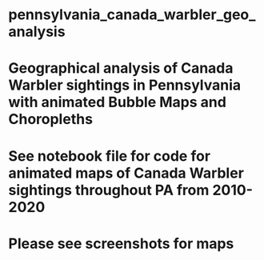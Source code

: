 # pennsylvania_canada_warbler_geo_analysis
# Geographical analysis of Canada Warbler sightings in Pennsylvania with animated Bubble Maps and Choropleths 
# See notebook file for code for animated maps of Canada Warbler sightings throughout PA from 2010-2020
# Please see screenshots for maps
